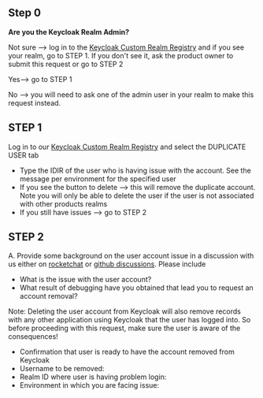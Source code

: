 ## Step 0
**Are you the Keycloak Realm Admin?**

Not sure --> log in to the [Keycloak Custom Realm Registry](https://realm-registry.apps.silver.devops.gov.bc.ca/) and if you see your realm, go to STEP 1. If you don't see it, ask the product owner to submit this request or go to STEP 2

Yes--> go to STEP 1

No --> you will need to ask one of the admin user in your realm to make this request instead.


## STEP 1
Log in to our [Keycloak Custom Realm Registry](https://realm-registry.apps.silver.devops.gov.bc.ca/) and select the DUPLICATE USER tab
- Type the IDIR of the user who is having issue with the account. See the message per environment for the specified user
- If you see the button to delete --> this will remove the duplicate account. Note you will only be able to delete the user if the user is not associated with other products realms
- If you still have issues --> go to STEP 2


## STEP 2
A.  Provide some background on the user account issue in a discussion with us either on [rocketchat](https://chat.developer.gov.bc.ca/channel/sso) or [github discussions](https://github.com/bcgov/sso-keycloak/discussions/new?category=delete-duplicate-user-from-custom-realm). Please include
- What is the issue with the user account?
- What result of debugging have you obtained that lead you to request an account removal?

Note: Deleting the user account from Keycloak will also remove records with any other application using Keycloak that the user has logged into. So before proceeding with this request, make sure the user is aware of the consequences!

* Confirmation that user is ready to have the account removed from Keycloak
* Username to be removed: 
* Realm ID where user is having problem login: 
* Environment in which you are facing issue: 
